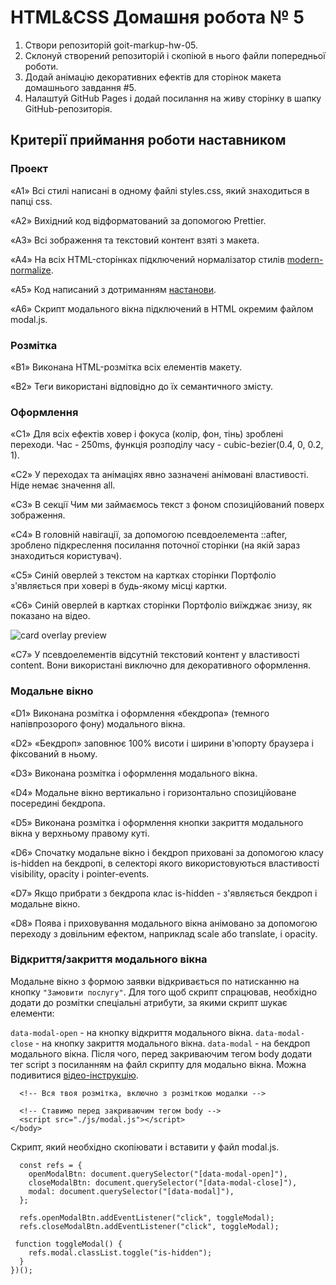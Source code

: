 # HTML&CSS Домaшня робота № 5

1. Створи репозиторій goit-markup-hw-05.
2. Склонуй створений репозиторій і скопіюй в нього файли попередньої роботи.
3. Додай анімацію декоративних ефектів для сторінок макета домашнього завдання #5.
4. Налаштуй GitHub Pages і додай посилання на живу сторінку в шапку GitHub-репозиторія.
   
## Критерії приймання роботи наставником

### Проект
«A1» Всі стилі написані в одному файлі styles.css, який знаходиться в папці css.

«A2» Вихідний код відформатований за допомогою Prettier.

«A3» Всі зображення та текстовий контент взяті з макета.

«A4» На всіх HTML-сторінках підключений нормалізатор стилів [modern-normalize](https://github.com/sindresorhus/modern-normalize).

«A5» Код написаний з дотриманням [настанови](https://codeguide.co/).

«A6» Скрипт модального вікна підключений в HTML окремим файлом modal.js.

### Розмітка
«B1» Виконана HTML-розмітка всіх елементів макету.

«B2» Теги використані відповідно до їх семантичного змісту.

### Оформлення
«C1» Для всіх ефектів ховер і фокуса (колір, фон, тінь) зроблені переходи. Час - 250ms, функція розподілу часу - cubic-bezier(0.4, 0, 0.2, 1).

«C2» У переходах та анімаціях явно зазначені анімовані властивості. Ніде немає значення all.

«C3» В секції Чим ми займаємось текст з фоном спозиційований поверх зображення.

«C4» В головній навігації, за допомогою псевдоелемента ::after, зроблено підкреслення посилання поточної сторінки (на якій зараз знаходиться користувач).

«C5» Синій оверлей з текстом на картках сторінки Портфоліо з'являється при ховері в будь-якому місці картки.

«C6» Синій оверлей в картках сторінки Портфоліо виїжджає знизу, як показано на відео.

![card overlay preview](https://textbook.edu.goit.global/lms-html-css-homework/v2/uk/img/05-preview.gif)

«C7» У псевдоелементів відсутній текстовий контент у властивості content. Вони використані виключно для декоративного оформлення.

### Модальне вікно
«D1» Виконана розмітка і оформлення «бекдропа» (темного напівпрозорого фону) модального вікна.

«D2» «Бекдроп» заповнює 100% висоти і ширини в'юпорту браузера і фіксований в ньому.

«D3» Виконана розмітка і оформлення модального вікна.

«D4» Модальне вікно вертикально і горизонтально спозиційоване посередині бекдропа.

«D5» Виконана розмітка і оформлення кнопки закриття модального вікна у верхньому правому куті.

«D6» Спочатку модальне вікно і бекдроп приховані за допомогою класу is-hidden на бекдропі, в селекторі якого використовуються властивості visibility, opacity і pointer-events.

«D7» Якщо прибрати з бекдропа клас is-hidden - з'являється бекдроп і модальне вікно.

«D8» Поява і приховування модального вікна анімовано за допомогою переходу з довільним ефектом, наприклад scale або translate, і opacity.

### Відкриття/закриття модального вікна
Модальне вікно з формою заявки відкривається по натисканню на кнопку `"Замовити послугу"`. Для того щоб скрипт спрацював, необхідно додати до розмітки спеціальні атрибути, за якими скрипт шукає елементи:

`data-modal-open` - на кнопку відкриття модального вікна.
`data-modal-close` - на кнопку закриття модального вікна.
`data-modal` - на бекдроп модального вікна.
Після чого, перед закриваючим тегом body додати тег script з посиланням на файл скрипту для модально вікна. Можна подивитися [відео-інструкцію](https://drive.google.com/file/d/1yasixN2K-9DdsYtKCJWVay9WbyTZai0t/view).

```<body>
  <!-- Вся твоя розмітка, включно з розміткою модалки -->

  <!-- Ставимо перед закриваючим тегом body -->
  <script src="./js/modal.js"></script>
</body>
```

Скрипт, який необхідно скопіювати і вставити у файл modal.js.

``` (() => {
  const refs = {
    openModalBtn: document.querySelector("[data-modal-open]"),
    closeModalBtn: document.querySelector("[data-modal-close]"),
    modal: document.querySelector("[data-modal]"),
  };

  refs.openModalBtn.addEventListener("click", toggleModal);
  refs.closeModalBtn.addEventListener("click", toggleModal);

 function toggleModal() {
    refs.modal.classList.toggle("is-hidden");
  }
})();
```
